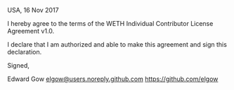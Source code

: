 USA, 16 Nov 2017

I hereby agree to the terms of the WETH Individual Contributor License
Agreement v1.0.

I declare that I am authorized and able to make this agreement and sign this
declaration.

Signed,

Edward Gow elgow@users.noreply.github.com https://github.com/elgow
